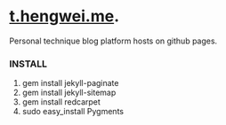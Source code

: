 # [t.hengwei.me](http://t.hengwei.me). 
Personal technique blog platform hosts on github pages.

### INSTALL
1. gem install jekyll-paginate
2. gem install jekyll-sitemap
3. gem install redcarpet
4. sudo easy_install Pygments
